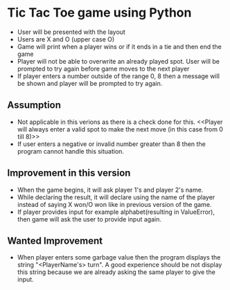 # Tic Tac Toe game using Python

- User will be presented with the layout
- Users are X and O (upper case O)
- Game will print when a player wins or if it ends in a tie and then end the game
- Player will not be able to overwrite an already played spot. User will be prompted to try again before game moves to the next player
- If player enters a number outside of the range 0, 8 then a message will be shown and player will be prompted to try again.

## Assumption

- Not applicable in this verions as there is a check done for this. <<Player will always enter a valid spot to make the next move (in this case from 0 till 8)>>
- If user enters a negative or invalid number greater than 8 then the program cannot handle this situation.

## Improvement in this version

- When the game begins, it will ask player 1's and player 2's name.
- While declaring the result, it will declare using the name of the player instead of saying X won/O won like in previous version of the game.
- If player provides input for example alphabet(resulting in ValueError), then game will ask the user to provide input again.

## Wanted Improvement

- When player enters some garbage value then the program displays the string "<PlayerName's> turn". A good experience should be not display this string because we are already asking the same player to give the input.
